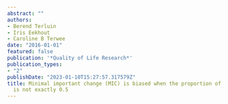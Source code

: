 ```yaml
---
abstract: ""
authors:
- Berend Terluin
- Iris Eekhout
- Caroline B Terwee
date: "2016-01-01"
featured: false
publication: '*Quality of Life Research*'
publication_types:
- "2"
publishDate: "2023-01-10T15:27:57.317579Z"
title: Minimal important change (MIC) is biased when the proportion of improved patients
  is not exactly 0.5
---
```



